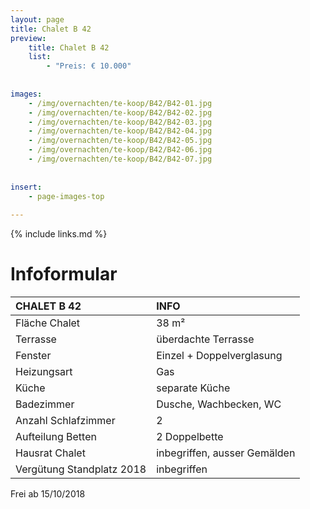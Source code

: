 ```yaml
---
layout: page
title: Chalet B 42
preview: 
    title: Chalet B 42
    list:
        - "Preis: € 10.000"
        
        
images:
    - /img/overnachten/te-koop/B42/B42-01.jpg
    - /img/overnachten/te-koop/B42/B42-02.jpg
    - /img/overnachten/te-koop/B42/B42-03.jpg
    - /img/overnachten/te-koop/B42/B42-04.jpg
    - /img/overnachten/te-koop/B42/B42-05.jpg
    - /img/overnachten/te-koop/B42/B42-06.jpg
    - /img/overnachten/te-koop/B42/B42-07.jpg
    
    
insert:
    - page-images-top
    
---
```


{% include links.md %}



# Infoformular 

CHALET B 42                 | INFO        | 
:---------------------------|:------------|
Fläche Chalet               |38 m²
Terrasse                    |überdachte Terrasse  
Fenster                     |Einzel + Doppelverglasung
Heizungsart                 |Gas
Küche                       |separate Küche
Badezimmer                  |Dusche, Wachbecken, WC
Anzahl Schlafzimmer         |2
Aufteilung Betten           |2 Doppelbette
Hausrat Chalet              |inbegriffen, ausser Gemälden
Vergütung Standplatz 2018   |inbegriffen

Frei ab 15/10/2018
